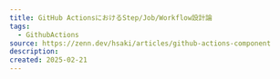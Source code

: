 ```yaml
---
title: GitHub ActionsにおけるStep/Job/Workflow設計論
tags:
  - GithubActions
source: https://zenn.dev/hsaki/articles/github-actions-component
description: 
created: 2025-02-21
---
```

